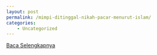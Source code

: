 ```yaml
---
layout: post
permalink: /mimpi-ditinggal-nikah-pacar-menurut-islam/
categories:
    - Uncategorized
---
```


[Baca Selengkapnya](/10)
